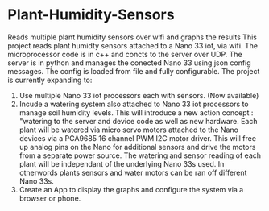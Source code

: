 # Plant-Humidity-Sensors
Reads multiple plant humidity sensors over wifi and graphs the results
This project reads plant humidty sensors attached to a Nano 33 iot, via wifi.
The microprocessor code is in c++ and concts to the server over UDP.
The server is in python and manages the conected Nano 33 using json config messages. The config is loaded from file and fully configurable.
The project is currently expanding to:
1)  Use multiple Nano 33 iot processors each with sensors. (Now available)
2) Incude a watering system also attached to Nano 33 iot processors to manage soil humidity levels. This will introduce a new action concept : "watering to the server and device code as well as new hardware. Each plant will be watered via micro servo motors attached to the Nano devices via a PCA9685 16 channel PWM I2C motor driver.  This will free up analog pins on the Nano for additional sensors and drive the motors from a separate power source. The watering and sensor reading of each plant will be independant of the underlying Nano 33s used. In otherwords plants sensors and water motors can be ran off different Nano 33s.
3) Create an App to display the graphs and configure the system via a browser or phone.
